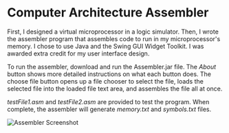 # Computer Architecture Assembler

First, I designed a virtual microprocessor in a logic simulator. Then, I wrote the assembler program that assembles code to run in my microprocessor's memory. I chose to use Java and the Swing GUI Widget Toolkit. I was awarded extra credit for my user interface design.

To run the assembler, download and run the Assembler.jar file.
The <i>About</i> button shows more detailed instructions on what each button does.
The choose file button opens up a file chooser to select the file,
loads the selected file into the loaded file text area,
and assembles the file all at once.<br />

<i>testFile1.asm</i> and <i>testFile2.asm</i> are provided to test the program. When complete, the assembler will generate <i>memory.txt</i> and <i>symbols.txt</i> files.

<img src="https://tloula.github.io/images/project-4.png" alt="Assembler Screenshot" />
